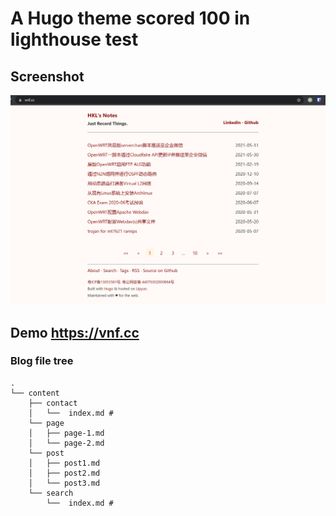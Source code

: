 # A Hugo theme scored 100 in lighthouse test

## Screenshot

![IMG](https://github.com/hiplon/lighthouse100-theme/raw/master/images/screenshot.png)


## Demo https://vnf.cc

### Blog file tree
```
.
└── content
    ├── contact
    │   └──  index.md # 
    └── page
    │   ├── page-1.md
    │   └── page-2.md
    └── post
	│   ├── post1.md
	│   ├── post2.md
    │   └── post3.md
	└── search
        └──  index.md # 
```
